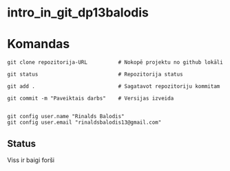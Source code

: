 # intro_in_git_dp13balodis



# Komandas
```
git clone repozitorija-URL          # Nokopē projektu no github lokāli

git status                          # Repozitorija status

git add .                           # Sagatavot repozitoriju kommitam

git commit -m "Paveiktais darbs"    # Versijas izveida


git config user.name "Rinalds Balodis"
git config user.email "rinaldsbalodis13@gmail.com"

```


## Status
Viss ir baigi forši